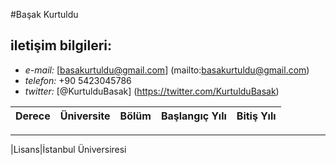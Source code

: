 #Başak Kurtuldu
## iletişim bilgileri:  
- *e-mail:* [basakurtuldu@gmail.com] (mailto:basakurtuldu@gmail.com)
- *telefon:* +90 5423045786
- *twitter:* [@KurtulduBasak] (https://twitter.com/KurtulduBasak)


|Derece|Üniversite|Bölüm|Başlangıç Yılı|Bitiş Yılı|
|---|---|---|---|---|
-----------------
|Lisans|İstanbul Üniversiresi